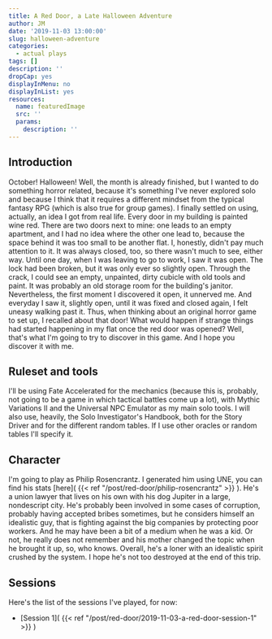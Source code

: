 ```yaml
---
title: A Red Door, a Late Halloween Adventure 
author: JM
date: '2019-11-03 13:00:00'
slug: halloween-adventure
categories:
  - actual plays
tags: []
description: ''
dropCap: yes
displayInMenu: no
displayInList: yes
resources:
  name: featuredImage
  src: ''
  params:
    description: ''
---
```


## Introduction

October! Halloween! Well, the month is already finished, but I wanted to do something horror related, because it's something I've never explored solo and because I think that it requires a different mindset from the typical fantasy RPG (which is also true for group games). I finally settled on using, actually, an idea I got from real life. Every door in my building is painted wine red. There are two doors next to mine: one leads to an empty apartment, and I had no idea where the other one lead to, because the space behind it was too small to be another flat. I, honestly, didn't pay much attention to it. It was always closed, too, so there wasn't much to see, either way. Until one day, when I was leaving to go to work, I saw it was open. The lock had been broken, but it was only ever so slightly open. Through the crack, I could see an empty, unpainted, dirty cubicle with old tools and paint. It was probably an old storage room for the building's janitor. Nevertheless, the first moment I discovered it open, it unnerved me. And everyday I saw it, slightly open, until it was fixed and closed again, I felt uneasy walking past it. Thus, when thinking about an original horror game to set up, I recalled about that door! What would happen if strange things had started happening in my flat once the red door was opened? Well, that's what I'm going to try to discover in this game. And I hope you discover it with me.

## Ruleset and tools

I'll be using Fate Accelerated for the mechanics (because this is, probably, not going to be a game in which tactical battles come up a lot), with Mythic Variations II and the Universal NPC Emulator as my main solo tools. I will also use, heavily, the Solo Investigator's Handbook, both for the Story Driver and for the different random tables. If I use other oracles or random tables I'll specify it.

## Character

I'm going to play as Philip Rosencrantz. I generated him using UNE, you can find his stats [here]( {{< ref "/post/red-door/philip-rosencrantz" >}} ). He's a union lawyer that lives on his own with his dog Jupiter in a large, nondescript city. He's probably been involved in some cases of corruption, probably having accepted bribes sometimes, but he considers himself an idealistic guy, that is fighting against the big companies by protecting poor workers. And he may have been a bit of a medium when he was a kid. Or not, he really does not remember and his mother changed the topic when he brought it up, so, who knows. Overall, he's a loner with an idealistic spirit crushed by the system. I hope he's not too destroyed at the end of this trip.

## Sessions

Here's the list of the sessions I've played, for now:

- [Session 1]( {{< ref "/post/red-door/2019-11-03-a-red-door-session-1" >}} )

